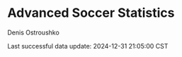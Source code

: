 # Advanced Soccer Statistics
Denis Ostroushko

<!-- gfm -->

Last successful data update: 2024-12-31 21:05:00 CST
